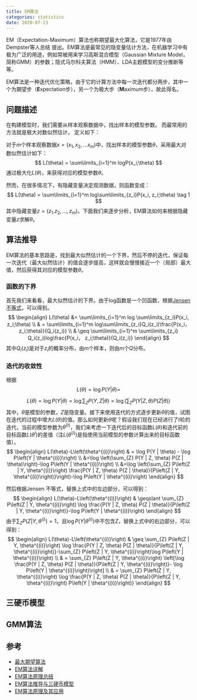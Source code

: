 ```yaml
---
title: EM算法
categories: statistics
date: 2020-07-23
---
```


EM（Expectation-Maximum）算法也称期望最大化算法，它是1977年由Dempster等人总结 提出。EM算法是最常见的隐变量估计方法，在机器学习中有极为广泛的用途，例如常被用来学习高斯混合模型（Gaussian Mixture Model，简称GMM）的参数；隐式马尔科夫算法（HMM）、LDA主题模型的变分推断等等。

EM算法是一种迭代优化策略，由于它的计算方法中每一次迭代都分两步，其中一个为期望步（**E**xpectation步），另一个为极大步（**M**aximum步），故此得名。

## 问题描述

在构建模型时，我们需要从样本观察数据中，找出样本的模型参数。 而最常用的方法就是极大对数似然估计。 定义如下：

对于$m$个样本观察数据$x=(x_1,x_2,...x_m)$中，找出样本的模型参数$\theta$，采用最大对数似然估计如下：
$$
L(\theta) = \sum\limits_{i=1}^m logP(x_i;\theta)
$$
通过极大化$L(\theta)$，来获得对应的模型参数$\theta$。

然而，在很多情况下，有隐藏变量决定观测数据，则函数变成：
$$
L(\theta) = \sum\limits_{i=1}^m log\sum\limits_{z_i}P(x_i, z_i;\theta) \tag 1
$$
其中隐藏变量$z=(z_1. z_2,...,z_m)$。下面我们来逐步分析，EM算法如何来根据隐藏变量$z$求解$\theta$。

## 算法推导

EM算法的基本思路是，找到最大似然估计的一个下界，然后不停的迭代，保证每一次迭代（最大似然估计）的值会逐步提高，这样就会慢慢接近一个（局部）最大值，然后获得其对应的模型参数$\theta$。

### 函数的下界

首先我们来看看，最大似然估计的下界。由于log函数是一个凹函数，根据[Jensen 不等式](https://eipi10.cn/mathematics/2020/07/14/jensen/)，可以得到。
$$
\begin{align}
L(\theta) &= \sum\limits_{i=1}^m log \sum\limits_{z_i}P(x_i, z_i;\theta)
\\ &
=  \sum\limits_{i=1}^m log\sum\limits_{z_i}Q_i(z_i)\frac{P(x_i， z_i;\theta)}{Q_i(z_i)} 
\\ & 
\geq \sum\limits_{i=1}^m  \sum\limits_{z_i} Q_i(z_i)log\frac{P(x_i， z_i;\theta)}{Q_i(z_i)} 
\end{align}
$$
其中$Q_i(z_i)$是对于$z_i$的概率分布，由$m$个样本，则由$m$个$Q$分布。

### 迭代的收敛性





根据
$$
L(\theta)=\log P(Y | \theta)=
$$

$$
L(\theta)=\log P(Y | \theta)=\log \sum_{Z} P(Y, Z | \theta)=\log \left(\sum_{Z} P(Y | Z, \theta) P(Z | \theta)\right)
$$
其中，$\theta$是模型的参数，$Z$是隐变量。接下来使用迭代的方式逐步更新$\theta$的值，试图在迭代的过程中增大$L(\theta)$的值。那么如何更新$\theta$呢？假设我们现在已经进行了$t$轮的迭代，当前的模型参数为$\theta^{(t)}$，我们来考虑一下迭代后的目标函数$L(\theta)$和迭代前的目标函数$L(\theta^i)$的差值（注$L(\theta^{(i)})$是指使用当前模型的参数计算出来的目标函数值）。
$$
\begin{align}
L(\theta)-L\left(\theta^{(i)}\right)
& = \log P(Y | \theta) - \log P\left(Y | \theta^{(i)}\right)
\\ &=\log \left(\sum_{Z} P(Y | Z, \theta) P(Z | \theta)\right)-\log P\left(Y | \theta^{(i)}\right)
\\ &=\log \left(\sum_{Z} P\left(Z | Y, \theta^{(i)}\right) \frac{P(Y | Z, \theta) P(Z | \theta)}{P\left(Z | Y, \theta^{(i)}\right)}\right)-\log P\left(Y | \theta^{(i)}\right)
\end{align}
$$

然后根据Jensen 不等式，替换上式中的左边部分，可以得到：
$$
\begin{align}
L(\theta)-L\left(\theta^{(i)}\right)
 & \geqslant
 \sum_{Z} P\left(Z | Y, \theta^{(i)}\right) \log \frac{P(Y | Z, \theta) P(Z | \theta)}{P\left(Z | Y, \theta^{(i)}\right)}-\log P\left(Y | \theta^{(i)}\right)
 \end{align}
$$
由于$\sum_{Z} P\left(Z | Y, \theta^{(i)}\right)=1$，且$\log P\left(Y | \theta^{(i)}\right)$中不包含$Z$，替换上式中的右边部分，可以得到：
$$
\begin{align}
L(\theta)-L\left(\theta^{(i)}\right)
&  \geq \sum_{Z} P\left(Z | Y, \theta^{(i)}\right) \log \frac{P(Y | Z, \theta) P(Z | \theta)}{P\left(Z | Y, \theta^{(i)}\right)}-\sum_{Z} P\left(Z | Y, \theta^{(i)}\right)\log P\left(Y | \theta^{(i)}\right)
\\ & =
\sum_{Z} P\left(Z | Y, \theta^{(i)}\right) \left[\log \frac{P(Y | Z, \theta) P(Z | \theta)}{P\left(Z | Y, \theta^{(i)}\right)}- \log P\left(Y | \theta^{(i)}\right)\right]
\\ & =
\sum_{Z} P\left(Z | Y, \theta^{(i)}\right) \log \frac{P(Y | Z, \theta) P(Z | \theta)}{P\left(Z | Y, \theta^{(i)}\right) P\left(Y | \theta^{(i)}\right)}
\end{align}
$$



## 三硬币模型



## GMM算法





## 参考

- [最大期望算法](https://zh.wikipedia.org/wiki/%E6%9C%80%E5%A4%A7%E6%9C%9F%E6%9C%9B%E7%AE%97%E6%B3%95)
- [EM算法详解](https://zhuanlan.zhihu.com/p/40991784)
- [EM算法原理总结](https://www.cnblogs.com/pinard/p/6912636.html)
- [EM算法推导与三硬币模型](https://galaxychen.github.io/2019/07/22/em-and-three-coins/)
- [EM算法原理及其应用](https://vividfree.github.io/docs/2016-08-19-introduction-about-EM-algorithm-doc1.pdf)

